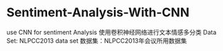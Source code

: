 # Sentiment-Analysis-With-CNN
use CNN for sentiment Analysis
使用卷积神经网络进行文本情感多分类
Data Set: NLPCC2013 data set
数据集：NLPCC2013年会议所用数据集
